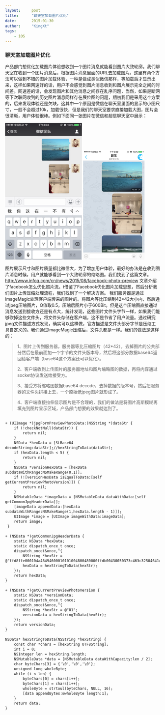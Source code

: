 ```yaml
---
layout:     post		
title:      "聊天室加载图片优化"		
date:       2015-01-30	
author:     "KingXt"		
tags:
    - iOS
---
```


### 聊天室加载图片优化 

产品部门想优化加载图片体验想收到一个图片消息就能看到图片大致轮廓。我们聊天室在收到一个图片消息后，根据图片消息里面的URL去加载图片。这里有两个方法可以做到不错的图片加载体验，一种是做成类似微信那样，等加载后才显示出来，这样如果网速好的话，用户不会感觉到图片消息收到和图片展示完全之间的时间差。网速差的话，会发现图片和其他消息之间存在乱序问题，当然，如果是断网等下次联网收到的历史图片消息同样存在展位图的问题，期初我们是采用这个方案的，后来发现体验还是欠缺，这其中一个原因是微信在聊天室里面的显示的小图尺寸，一般不会超过10k，加载很快，但是我们的聊天室要求直接加载大图，图片会很清晰，用户体验很棒。例如下面同一张图片在微信和超信聊天室中展示：

<img src="/img/post/IMG_3046.PNG" width="250"/>
<img src="/img/post/IMG_3045.PNG" width="200"/>

图片展示尺寸和图片质量都比微信大，为了增加用户体验，最好的办法是在收到图片消息时候，用户就能够看到一个大致轮廓的缩略图。我们找到了这篇文章。
http://www.infoq.com/cn/news/2015/08/facebook-photo-preview
文章介绍了facebook怎么优化照片流。t借鉴了Facebook优化图片加载思想，然后分析我们图片上传压缩处理流程，我们找到了一个解决方案。
我们服务器是通过ImageMagic处理客户端传来的图片的。将图片等比压缩到42*42大小内，然后通过jpeg压缩图片，Q值取0.5，压缩后图片小于600Bit。但是这个压缩图直接通过消息发送到接收方还是有点大，统计发现，这些图片文件头字节一样，如果我们能够砍掉这些文件头，将文件头存储在客户端，这不是节省了用户流量。通过研究jpeg文件描述方式发现，确实可以这样做，官方描述是文件头部分字节是压缩工具自定义的。我们通过ImageMagic压缩后，文件头都是一样。我们的做法是这样的：

> 1、图片上传到服务器，服务器等比压缩图片（42*42），去掉图片的公共部分然后在最前面加一个字节的文件头版本号，然后将这部分数据base64返回给客户端（base64这个方案还可以优化）。 
> 
> 2、客户端收到上传图片的服务器地址和图片缩略图的数据，再将内容通过socket协议发送给接受方。
> 
> 3、接受方将缩略图数据base64 decode，去掉数据的版本号，然后把服务器的文件头拼接上去，一个原始低jpeg图片就形成了。
> 
> 4、客户端直接拉伸显示图片是不合理的，我们的做法是将图片高斯模糊再填充到图片显示区域，产品部门想要的效果就达到了。

```objc

+ (UIImage *)jpgFormPreviewPhotoData:(NSString *)dataStr {
    if (!checkNotNull(dataStr)) {
        return nil;
    }
    NSData *hexData = [SLBase64 decodeString:dataStr];//hexStringToData(dataStr);
    if (hexData.length < 5) {
        return nil;
    }
    NSData *versionHexData = [hexData subdataWithRange:NSMakeRange(0,1)];
    if (![versionHexData isEqualToData:[self getCurrentPreviewPhotoVersion]]) {
        return nil;
    }
    NSMutableData *imageData = [NSMutableData dataWithData:[self getCommonJpgHeaderData]];
    [imageData appendData:[hexData subdataWithRange:NSMakeRange(1,hexData.length - 1)]];
    UIImage *image = [UIImage imageWithData:imageData];
    return image;
 }

+ (NSData *)getCommonJpgHeaderData {
    static NSData *hexData;
    static dispatch_once_t once;
    dispatch_once(&once,^{
        NSString *hexStr = @"ffd8ffe000104a46494600010101004800480000ffdb00430050373c463c32504641465a55505f78c882786e6e78f5afb991c8ffffffffffffffffffffffffffffffffffffffffffffffffffffffffffffffffffffffffffffffdb004301555a5a786978eb8282ebffffffffffffffffffffffffffffffffffffffffffffffffffffffffffffffffffffffffffffffffffffffffffffffffffffffffffffffc0001108";
        hexData = hexStringToData(hexStr);
    });
    return hexData;
}

+ (NSData *)getCurrentPreviewPhotoVersion {
    static NSData *versionData;
    static dispatch_once_t once;
    dispatch_once(&once,^{
        NSString *hexStr = @"01";
        versionData = hexStringToData(hexStr);
    });
    return versionData;
}

NSData* hexStringToData(NSString *hexString) {
    const char *chars = [hexString UTF8String];
    int i = 0;
    NSInteger len = hexString.length;
    NSMutableData *data = [NSMutableData dataWithCapacity:len / 2];
    char byteChars[3] = {'\0','\0','\0'};
    unsigned long wholeByte;
    while (i < len) {
        byteChars[0] = chars[i++];
        byteChars[1] = chars[i++];
        wholeByte = strtoul(byteChars, NULL, 16);
        [data appendBytes:&wholeByte length:1];
    }
    return data;
}
```

